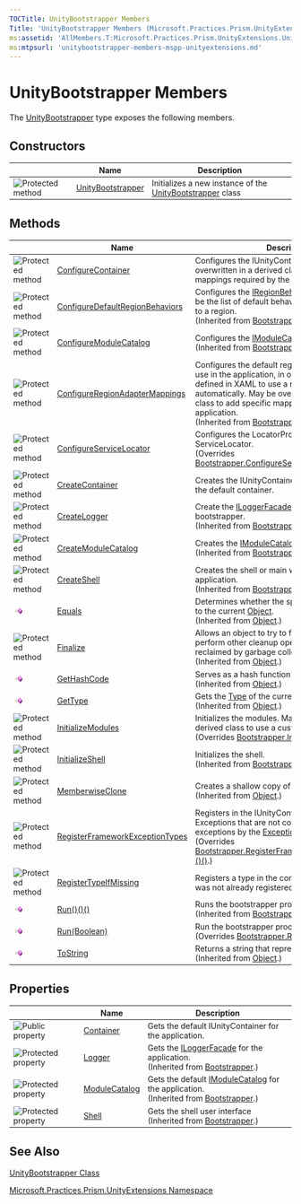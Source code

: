 ```yaml
---
TOCTitle: UnityBootstrapper Members
Title: 'UnityBootstrapper Members (Microsoft.Practices.Prism.UnityExtensions)'
ms:assetid: 'AllMembers.T:Microsoft.Practices.Prism.UnityExtensions.UnityBootstrapper'
ms:mtpsurl: 'unitybootstrapper-members-mspp-unityextensions.md'
---
```


# UnityBootstrapper Members

The [UnityBootstrapper](https://msdn.microsoft.com/library/microsoft.practices.prism.unityextensions.unitybootstrapper) type exposes the following members.

## Constructors

<table>

<thead>
<tr class="header">
<th> </th>
<th>Name</th>
<th>Description</th>
</tr>
</thead>
<tbody>
<tr class="odd">
<td><img src="https://msdn.microsoft.com/en-us/Gg405525.protmethod(en-us,PandP.50).gif" title="Protected method" /></td>
<td><a href="https://msdn.microsoft.com/library/microsoft.practices.prism.unityextensions.unitybootstrapper.">UnityBootstrapper</a></td>
<td><div class="summary">
Initializes a new instance of the <a href="https://msdn.microsoft.com/library/microsoft.practices.prism.unityextensions.unitybootstrapper">UnityBootstrapper</a> class
</div></td>
</tr>
</tbody>
</table>

## Methods

<table>

<thead>
<tr class="header">
<th> </th>
<th>Name</th>
<th>Description</th>
</tr>
</thead>
<tbody>
<tr class="odd">
<td><img src="https://msdn.microsoft.com/en-us/Gg405525.protmethod(en-us,PandP.50).gif" title="Protected method" /></td>
<td><a href="https://msdn.microsoft.com/library/microsoft.practices.prism.unityextensions.unitybootstrapper.configurecontainer">ConfigureContainer</a></td>
<td><div class="summary">
Configures the IUnityContainer. May be overwritten in a derived class to add specific type mappings required by the application.
</div></td>
</tr>
<tr class="even">
<td><img src="https://msdn.microsoft.com/en-us/Gg405525.protmethod(en-us,PandP.50).gif" title="Protected method" /></td>
<td><a href="https://msdn.microsoft.com/library/microsoft.practices.prism.bootstrapper.configuredefaultregionbehaviors">ConfigureDefaultRegionBehaviors</a></td>
<td><div class="summary">
Configures the <a href="https://msdn.microsoft.com/library/microsoft.practices.prism.regions.iregionbehaviorfactory">IRegionBehaviorFactory</a>. This will be the list of default behaviors that will be added to a region.
</div>
(Inherited from <a href="https://msdn.microsoft.com/library/microsoft.practices.prism.bootstrapper">Bootstrapper</a>.)</td>
</tr>
<tr class="odd">
<td><img src="https://msdn.microsoft.com/en-us/Gg405525.protmethod(en-us,PandP.50).gif" title="Protected method" /></td>
<td><a href="https://msdn.microsoft.com/library/microsoft.practices.prism.bootstrapper.configuremodulecatalog">ConfigureModuleCatalog</a></td>
<td><div class="summary">
Configures the <a href="https://msdn.microsoft.com/library/microsoft.practices.prism.modularity.imodulecatalog">IModuleCatalog</a> used by Prism.
</div>
(Inherited from <a href="https://msdn.microsoft.com/library/microsoft.practices.prism.bootstrapper">Bootstrapper</a>.)</td>
</tr>
<tr class="even">
<td><img src="https://msdn.microsoft.com/en-us/Gg405525.protmethod(en-us,PandP.50).gif" title="Protected method" /></td>
<td><a href="https://msdn.microsoft.com/library/microsoft.practices.prism.bootstrapper.configureregionadaptermappings">ConfigureRegionAdapterMappings</a></td>
<td><div class="summary">
Configures the default region adapter mappings to use in the application, in order to adapt UI controls defined in XAML to use a region and register it automatically. May be overwritten in a derived class to add specific mappings required by the application.
</div>
(Inherited from <a href="https://msdn.microsoft.com/library/microsoft.practices.prism.bootstrapper">Bootstrapper</a>.)</td>
</tr>
<tr class="odd">
<td><img src="https://msdn.microsoft.com/en-us/Gg405525.protmethod(en-us,PandP.50).gif" title="Protected method" /></td>
<td><a href="https://msdn.microsoft.com/library/microsoft.practices.prism.unityextensions.unitybootstrapper.configureservicelocator">ConfigureServiceLocator</a></td>
<td><div class="summary">
Configures the LocatorProvider for the ServiceLocator.
</div>
(Overrides <a href="https://msdn.microsoft.com/library/microsoft.practices.prism.bootstrapper.configureservicelocator">Bootstrapper.ConfigureServiceLocator()()()</a>.)</td>
</tr>
<tr class="even">
<td><img src="https://msdn.microsoft.com/en-us/Gg405525.protmethod(en-us,PandP.50).gif" title="Protected method" /></td>
<td><a href="https://msdn.microsoft.com/library/microsoft.practices.prism.unityextensions.unitybootstrapper.createcontainer">CreateContainer</a></td>
<td><div class="summary">
Creates the IUnityContainer that will be used as the default container.
</div></td>
</tr>
<tr class="odd">
<td><img src="https://msdn.microsoft.com/en-us/Gg405525.protmethod(en-us,PandP.50).gif" title="Protected method" /></td>
<td><a href="https://msdn.microsoft.com/library/microsoft.practices.prism.bootstrapper.createlogger">CreateLogger</a></td>
<td><div class="summary">
Create the <a href="https://msdn.microsoft.com/library/microsoft.practices.prism.logging.iloggerfacade">ILoggerFacade</a> used by the bootstrapper.
</div>
(Inherited from <a href="https://msdn.microsoft.com/library/microsoft.practices.prism.bootstrapper">Bootstrapper</a>.)</td>
</tr>
<tr class="even">
<td><img src="https://msdn.microsoft.com/en-us/Gg405525.protmethod(en-us,PandP.50).gif" title="Protected method" /></td>
<td><a href="https://msdn.microsoft.com/library/microsoft.practices.prism.bootstrapper.createmodulecatalog">CreateModuleCatalog</a></td>
<td><div class="summary">
Creates the <a href="https://msdn.microsoft.com/library/microsoft.practices.prism.modularity.imodulecatalog">IModuleCatalog</a> used by Prism.
</div>
(Inherited from <a href="https://msdn.microsoft.com/library/microsoft.practices.prism.bootstrapper">Bootstrapper</a>.)</td>
</tr>
<tr class="odd">
<td><img src="https://msdn.microsoft.com/en-us/Gg405525.protmethod(en-us,PandP.50).gif" title="Protected method" /></td>
<td><a href="https://msdn.microsoft.com/library/microsoft.practices.prism.bootstrapper.createshell">CreateShell</a></td>
<td><div class="summary">
Creates the shell or main window of the application.
</div>
(Inherited from <a href="https://msdn.microsoft.com/library/microsoft.practices.prism.bootstrapper">Bootstrapper</a>.)</td>
</tr>
<tr class="even">
<td><img src="images/public-method.gif" title="Public method" /></td>
<td><a href="http://msdn.microsoft.com/en-us/library/bsc2ak47">Equals</a></td>
<td><div class="summary">
Determines whether the specified <a href="http://msdn.microsoft.com/en-us/library/e5kfa45b">Object</a> is equal to the current <a href="http://msdn.microsoft.com/en-us/library/e5kfa45b">Object</a>.
</div>
(Inherited from <a href="http://msdn.microsoft.com/en-us/library/e5kfa45b">Object</a>.)</td>
</tr>
<tr class="odd">
<td><img src="https://msdn.microsoft.com/en-us/Gg405525.protmethod(en-us,PandP.50).gif" title="Protected method" /></td>
<td><a href="http://msdn.microsoft.com/en-us/library/4k87zsw7">Finalize</a></td>
<td><div class="summary">
Allows an object to try to free resources and perform other cleanup operations before it is reclaimed by garbage collection.
</div>
(Inherited from <a href="http://msdn.microsoft.com/en-us/library/e5kfa45b">Object</a>.)</td>
</tr>
<tr class="even">
<td><img src="images/public-method.gif" title="Public method" /></td>
<td><a href="http://msdn.microsoft.com/en-us/library/zdee4b3y">GetHashCode</a></td>
<td><div class="summary">
Serves as a hash function for a particular type.
</div>
(Inherited from <a href="http://msdn.microsoft.com/en-us/library/e5kfa45b">Object</a>.)</td>
</tr>
<tr class="odd">
<td><img src="images/public-method.gif" title="Public method" /></td>
<td><a href="http://msdn.microsoft.com/en-us/library/dfwy45w9">GetType</a></td>
<td><div class="summary">
Gets the <a href="http://msdn.microsoft.com/en-us/library/42892f65">Type</a> of the current instance.
</div>
(Inherited from <a href="http://msdn.microsoft.com/en-us/library/e5kfa45b">Object</a>.)</td>
</tr>
<tr class="even">
<td><img src="https://msdn.microsoft.com/en-us/Gg405525.protmethod(en-us,PandP.50).gif" title="Protected method" /></td>
<td><a href="https://msdn.microsoft.com/library/microsoft.practices.prism.unityextensions.unitybootstrapper.initializemodules">InitializeModules</a></td>
<td><div class="summary">
Initializes the modules. May be overwritten in a derived class to use a custom Modules Catalog
</div>
(Overrides <a href="https://msdn.microsoft.com/library/microsoft.practices.prism.bootstrapper.initializemodules">Bootstrapper.InitializeModules()()()</a>.)</td>
</tr>
<tr class="odd">
<td><img src="https://msdn.microsoft.com/en-us/Gg405525.protmethod(en-us,PandP.50).gif" title="Protected method" /></td>
<td><a href="https://msdn.microsoft.com/library/microsoft.practices.prism.bootstrapper.initializeshell">InitializeShell</a></td>
<td><div class="summary">
Initializes the shell.
</div>
(Inherited from <a href="https://msdn.microsoft.com/library/microsoft.practices.prism.bootstrapper">Bootstrapper</a>.)</td>
</tr>
<tr class="even">
<td><img src="https://msdn.microsoft.com/en-us/Gg405525.protmethod(en-us,PandP.50).gif" title="Protected method" /></td>
<td><a href="http://msdn.microsoft.com/en-us/library/57ctke0a">MemberwiseClone</a></td>
<td><div class="summary">
Creates a shallow copy of the current <a href="http://msdn.microsoft.com/en-us/library/e5kfa45b">Object</a>.
</div>
(Inherited from <a href="http://msdn.microsoft.com/en-us/library/e5kfa45b">Object</a>.)</td>
</tr>
<tr class="odd">
<td><img src="https://msdn.microsoft.com/en-us/Gg405525.protmethod(en-us,PandP.50).gif" title="Protected method" /></td>
<td><a href="https://msdn.microsoft.com/library/microsoft.practices.prism.unityextensions.unitybootstrapper.registerframeworkexceptiontypes">RegisterFrameworkExceptionTypes</a></td>
<td><div class="summary">
Registers in the IUnityContainer the <a href="http://msdn.microsoft.com/en-us/library/42892f65">Type</a> of the Exceptions that are not considered root exceptions by the <a href="https://msdn.microsoft.com/library/microsoft.practices.prism.exceptionextensions">ExceptionExtensions</a>.
</div>
(Overrides <a href="https://msdn.microsoft.com/library/microsoft.practices.prism.bootstrapper.registerframeworkexceptiontypes">Bootstrapper.RegisterFrameworkExceptionTypes()()()</a>.)</td>
</tr>
<tr class="even">
<td><img src="https://msdn.microsoft.com/en-us/Gg405525.protmethod(en-us,PandP.50).gif" title="Protected method" /></td>
<td><a href="https://msdn.microsoft.com/library/microsoft.practices.prism.unityextensions.unitybootstrapper.registertypeifmissing(system.type%2csystem.type%2csystem.boolean)">RegisterTypeIfMissing</a></td>
<td><div class="summary">
Registers a type in the container only if that type was not already registered.
</div></td>
</tr>
<tr class="odd">
<td><img src="images/public-method.gif" title="Public method" /></td>
<td><a href="https://msdn.microsoft.com/library/microsoft.practices.prism.bootstrapper.run">Run()()()</a></td>
<td><div class="summary">
Runs the bootstrapper process.
</div>
(Inherited from <a href="https://msdn.microsoft.com/library/microsoft.practices.prism.bootstrapper">Bootstrapper</a>.)</td>
</tr>
<tr class="even">
<td><img src="images/public-method.gif" title="Public method" /></td>
<td><a href="https://msdn.microsoft.com/library/microsoft.practices.prism.unityextensions.unitybootstrapper.run(system.boolean)">Run(Boolean)</a></td>
<td><div class="summary">
Run the bootstrapper process.
</div>
(Overrides <a href="https://msdn.microsoft.com/library/microsoft.practices.prism.bootstrapper.run(system.boolean)">Bootstrapper.Run(Boolean)</a>.)</td>
</tr>
<tr class="odd">
<td><img src="images/public-method.gif" title="Public method" /></td>
<td><a href="http://msdn.microsoft.com/en-us/library/7bxwbwt2">ToString</a></td>
<td><div class="summary">
Returns a string that represents the current object.
</div>
(Inherited from <a href="http://msdn.microsoft.com/en-us/library/e5kfa45b">Object</a>.)</td>
</tr>
</tbody>
</table>

## Properties

<table>

<thead>
<tr class="header">
<th> </th>
<th>Name</th>
<th>Description</th>
</tr>
</thead>
<tbody>
<tr class="odd">
<td><img src="https://msdn.microsoft.com/en-us/Gg405525.pubproperty(en-us,PandP.50).gif" title="Public property" /></td>
<td><a href="https://msdn.microsoft.com/library/microsoft.practices.prism.unityextensions.unitybootstrapper.container">Container</a></td>
<td><div class="summary">
Gets the default IUnityContainer for the application.
</div></td>
</tr>
<tr class="even">
<td><img src="https://msdn.microsoft.com/en-us/Gg405525.protproperty(en-us,PandP.50).gif" title="Protected property" /></td>
<td><a href="https://msdn.microsoft.com/library/microsoft.practices.prism.bootstrapper.logger">Logger</a></td>
<td><div class="summary">
Gets the <a href="https://msdn.microsoft.com/library/microsoft.practices.prism.logging.iloggerfacade">ILoggerFacade</a> for the application.
</div>
(Inherited from <a href="https://msdn.microsoft.com/library/microsoft.practices.prism.bootstrapper">Bootstrapper</a>.)</td>
</tr>
<tr class="odd">
<td><img src="https://msdn.microsoft.com/en-us/Gg405525.protproperty(en-us,PandP.50).gif" title="Protected property" /></td>
<td><a href="https://msdn.microsoft.com/library/microsoft.practices.prism.bootstrapper.modulecatalog">ModuleCatalog</a></td>
<td><div class="summary">
Gets the default <a href="https://msdn.microsoft.com/library/microsoft.practices.prism.modularity.imodulecatalog">IModuleCatalog</a> for the application.
</div>
(Inherited from <a href="https://msdn.microsoft.com/library/microsoft.practices.prism.bootstrapper">Bootstrapper</a>.)</td>
</tr>
<tr class="even">
<td><img src="https://msdn.microsoft.com/en-us/Gg405525.protproperty(en-us,PandP.50).gif" title="Protected property" /></td>
<td><a href="https://msdn.microsoft.com/library/microsoft.practices.prism.bootstrapper.shell">Shell</a></td>
<td><div class="summary">
Gets the shell user interface
</div>
(Inherited from <a href="https://msdn.microsoft.com/library/microsoft.practices.prism.bootstrapper">Bootstrapper</a>.)</td>
</tr>
</tbody>
</table>

## See Also
[UnityBootstrapper Class](https://msdn.microsoft.com/library/microsoft.practices.prism.unityextensions.unitybootstrapper)

[Microsoft.Practices.Prism.UnityExtensions Namespace](https://msdn.microsoft.com/library/microsoft.practices.prism.unityextensions)